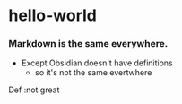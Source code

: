 # hello-world

### Markdown is the same everywhere. 
- Except Obsidian doesn't have definitions
  - so it's not the same evertwhere

Def
:not great
